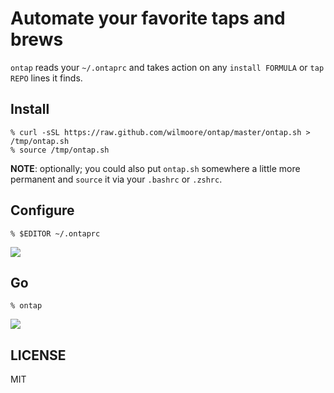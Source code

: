 # Automate your favorite taps and brews

`ontap` reads your `~/.ontaprc` and takes action on any `install FORMULA` or `tap REPO` lines it finds.

## Install

    % curl -sSL https://raw.github.com/wilmoore/ontap/master/ontap.sh > /tmp/ontap.sh
    % source /tmp/ontap.sh

**NOTE**: optionally; you could also put `ontap.sh` somewhere a little more permanent and `source` it via your `.bashrc` or `.zshrc`.

## Configure

    % $EDITOR ~/.ontaprc

![](https://cloudup.com/cwHITIlHPzf+)

## Go

    % ontap

![](https://cloudup.com/cmZTLXBkeGV+)

## LICENSE

  MIT

